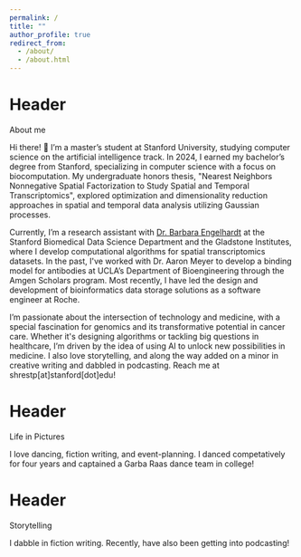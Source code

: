 ```yaml
---
permalink: /
title: ""
author_profile: true
redirect_from: 
  - /about/
  - /about.html
---
```


<div class="header">
  <h1>Header</h1>
  <p>About me</p>
</div>

Hi there! 👋 I’m a master’s student at Stanford University, studying computer science on the artificial intelligence track. In 2024, I earned my bachelor’s degree from Stanford, specializing in computer science with a focus on biocomputation. My undergraduate honors thesis, "Nearest Neighbors Nonnegative Spatial Factorization to Study Spatial and Temporal Transcriptomics", explored optimization and dimensionality reduction approaches in spatial and temporal data analysis utilizing Gaussian processes.

Currently, I’m a research assistant with <a href="https://profiles.stanford.edu/barbara-engelhardt">Dr. Barbara Engelhardt</a> at the Stanford Biomedical Data Science Department and the Gladstone Institutes, where I develop computational algorithms for spatial transcriptomics datasets. In the past, I've worked with Dr. Aaron Meyer to develop a binding model for antibodies at UCLA’s Department of Bioengineering through the Amgen Scholars program. Most recently, I have led the design and development of bioinformatics data storage solutions as a software engineer at Roche.

I’m passionate about the intersection of technology and medicine, with a special fascination for genomics and its transformative potential in cancer care. Whether it's designing algorithms or tackling big questions in healthcare, I’m driven by the idea of using AI to unlock new possibilities in medicine. I also love storytelling, and along the way added on a minor in creative writing and dabbled in podcasting. Reach me at shrestp[at]stanford[dot]edu!

<div class="header">
  <h1>Header</h1>
  <p>Life in Pictures</p>
</div>
I love dancing, fiction writing, and event-planning. I danced competatively for four years and captained a Garba Raas dance team in college!


<div class="header">
  <h1>Header</h1>
  <p>Storytelling</p>
</div>
I dabble in fiction writing. Recently, have also been getting into podcasting!
